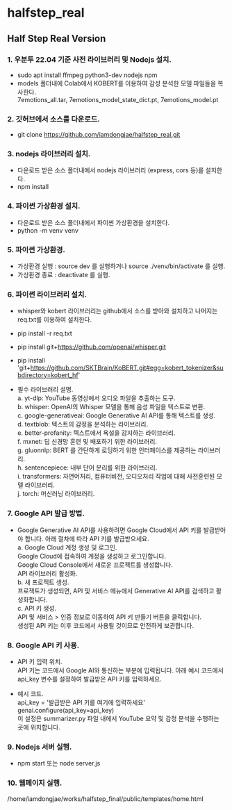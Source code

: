 # halfstep_real
## Half Step Real Version

### 1. 우분투 22.04 기준 사전 라이브러리 및 Nodejs 설치.
- sudo apt install ffmpeg python3-dev nodejs npm <br/>
- models 폴더내에 Colab에서 KOBERT를 이용하여 감성 분석한 모델 파일들을 복사한다.<br/>
  7emotions_all.tar, 7emotions_model_state_dict.pt, 7emotions_model.pt


### 2. 깃허브에서 소스를 다운로드.
- git clone https://github.com/iamdongjae/halfstep_real.git <br/>


### 3. nodejs 라이브러리 설치.
- 다운로드 받은 소스 폴더내에서 nodejs 라이브러리 (express, cors 등)를 설치한다.<br/>
- npm install <br/>


### 4. 파이썬 가상환경 설치.
- 다운로드 받은 소스 폴더내에서 파이썬 가상환경을 설치한다.<br/>
- python -m venv venv <br/>


### 5. 파이썬 가상환경.
- 가상환경 실행 : source dev 를 실행하거나 source ./venv/bin/activate 를 실행.<br/>
- 가상환경 종료 : deactivate 를 실행.<br/>


### 6. 파이썬 라이브러리 설치.
- whisper와 kobert 라이브러리는 github에서 소스를 받아와 설치하고 나머지는 req.txt를 이용하여 설치한다.<br/>
- pip install -r req.txt <br/>
- pip install git+https://github.com/openai/whisper.git <br/>
- pip install 'git+https://github.com/SKTBrain/KoBERT.git#egg=kobert_tokenizer&subdirectory=kobert_hf' <br/>

- 필수 라이브러리 설명.<br/>
  a. yt-dlp: YouTube 동영상에서 오디오 파일을 추출하는 도구.<br/>
  b. whisper: OpenAI의 Whisper 모델을 통해 음성 파일을 텍스트로 변환.<br/>
  c. google-generativeai: Google Generative AI API를 통해 텍스트를 생성.<br/>
  d. textblob: 텍스트의 감정을 분석하는 라이브러리.<br/>
  e. better-profanity: 텍스트에서 욕설을 감지하는 라이브러리.<br/>
  f. mxnet: 딥 신경망 훈련 및 배포하기 위한 라이브러리.<br/>
  g. gluonnlp: BERT 를 간단하게 로딩하기 위한 인터페이스를 제공하는 라이브러리.<br/>
  h. sentencepiece: 내부 단어 분리를 위한 라이브러리.<br/>
  i. transformers: 자연어처리, 컴퓨터비전, 오디오처리 작업에 대해 사전훈련된 모델 라이브러리.<br/>
  j. torch: 머신러닝 라이브러리.<br/>


### 7. Google API 발급 방법.
- Google Generative AI API를 사용하려면 Google Cloud에서 API 키를 발급받아야 합니다. 아래 절차에 따라 API 키를 발급받으세요.<br/>
  a. Google Cloud 계정 생성 및 로그인.<br/>
     Google Cloud에 접속하여 계정을 생성하고 로그인합니다.<br/>
     Google Cloud Console에서 새로운 프로젝트를 생성합니다.<br/>
     API 라이브러리 활성화.<br/>
  b. 새 프로젝트 생성.<br/>
     프로젝트가 생성되면, API 및 서비스 메뉴에서 Generative AI API를 검색하고 활성화합니다.<br/>
  c. API 키 생성.<br/>
     API 및 서비스 > 인증 정보로 이동하여 API 키 만들기 버튼을 클릭합니다.<br/>
     생성된 API 키는 이후 코드에서 사용될 것이므로 안전하게 보관합니다.<br/>


### 8. Google API 키 사용.
- API 키 입력 위치.<br/>
  API 키는 코드에서 Google AI와 통신하는 부분에 입력됩니다. 아래 예시 코드에서 api_key 변수를 설정하여 발급받은 API 키를 입력하세요.<br/>

- 예시 코드.<br/>
api_key = '발급받은 API 키를 여기에 입력하세요'<br/>
genai.configure(api_key=api_key)<br/>
이 설정은 summarizer.py 파일 내에서 YouTube 요약 및 감정 분석을 수행하는 곳에 위치합니다​.<br/>


### 9. Nodejs 서버 실행.
- npm start 또는 node server.js<br/>


### 10. 웹페이지 실행.
/home/iamdongjae/works/halfstep_final/public/templates/home.html <br/>